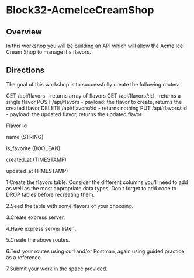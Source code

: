 # Block32-AcmeIceCreamShop
## Overview
In this workshop you will be building an API which will allow the Acme Ice Cream Shop to manage it's flavors.
## Directions
The goal of this workshop is to successfully create the following routes:

GET /api/flavors - returns array of flavors
GET /api/flavors/:id - returns a single flavor
POST /api/flavors - payload: the flavor to create, returns the created flavor
DELETE /api/flavors/:id - returns nothing
PUT /api/flavors/:id - payload: the updated flavor, returns the updated flavor

Flavor
  id

  name (STRING)

  is_favorite (BOOLEAN)

  created_at (TIMESTAMP)

  updated_at (TIMESTAMP)


  1.Create the flavors table. Consider the different columns you'll need to add as well as the most appropriate data types. Don't forget to add code to DROP tables before recreating them. 
  
  2.Seed the table with some flavors of your choosing. 
  
  3.Create express server.
  
  4.Have express server listen. 
  
  5.Create the above routes.
  
  6.Test your routes using curl and/or Postman, again using guided practice as a reference.
  
  7.Submit your work in the space provided. 
